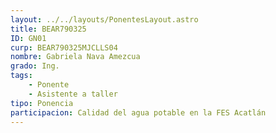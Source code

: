 ```yaml
---
layout: ../../layouts/PonentesLayout.astro
title: BEAR790325
ID: GN01
curp: BEAR790325MJCLLS04
nombre: Gabriela Nava Amezcua
grado: Ing.
tags:
    - Ponente
    - Asistente a taller
tipo: Ponencia
participacion: Calidad del agua potable en la FES Acatlán
---
```

